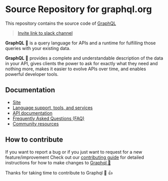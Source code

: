 # Source Repository for graphql.org

This repository contains the source code of [GraphQL](https://graphql.org)
> [Invite link to slack channel](https://graphql-slack.herokuapp.com/)

**GraphQL 🎉** is a query language for APIs and a runtime for fulfilling those queries with your existing data.

**GraphQL 🎉** provides a complete and understandable description of the data in your API, gives clients the power to ask for exactly what they need and nothing more, makes it easier to evolve APIs over time, and enables powerful developer tools.

## Documentation
- [Site](https://graphql.org/)
- [Language support, tools, and services](https://graphql.org/code/)
- [API documentation](https://graphql.org/learn/)
- [Frequently Asked Questions (FAQ)](https://graphql.org/faq/)
- [Community resources](https://graphql.org/community/)

## How to contribute
If you want to report a bug or if you just want to request for a new feature/improvement Check out our [contributing guide](./CONTRIBUTING.md) for detailed instructions for how to make changes to [Graphql 🎉](https://graphql.org/)

Thanks for taking time to contribute to Graphql 🎉 👍
